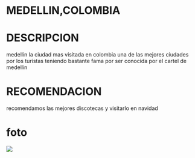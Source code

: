 # MEDELLIN,COLOMBIA
# DESCRIPCION 
 medellin la ciudad mas visitada en colombia una de las mejores ciudades por los turistas teniendo bastante fama por ser conocida por el cartel de medellin
# RECOMENDACION 
 recomendamos las mejores discotecas y visitarlo en navidad 
# foto 
![](https://media.tacdn.com/media/attractions-splice-spp-674x446/0b/ff/86/68.jpg)


